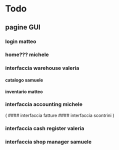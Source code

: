 # Todo
## pagine GUI

### login   matteo
### home??? michele
### interfaccia warehouse   valeria
#### catalogo   samuele
#### inventario matteo
### interfaccia accounting  michele
(
    #### interfaccia fatture
    #### interfaccia scontrini
)
### interfaccia cash register   valeria

### interfaccia shop manager    samuele